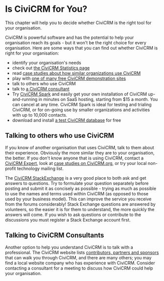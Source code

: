 # Is CiviCRM for You?

This chapter will help you to decide whether CiviCRM is the right tool
for your organisation.

CiviCRM is powerful software and has the potential to help your
organisation reach its goals - but it won't be the right choice for
every organisation. Here are some ways that you can find out whether
CiviCRM is right for your organisation:

-   identify your organisation's needs
-   check out [the CiviCRM Statistics page](https://stats.civicrm.org/?tab=sites)
-   read [case studies about how similar organizations use CiviCRM](https://civicrm.org/case-studies/)
-   play with [one of many free CiviCRM demonstration sites](https://civicrm.org/demo)
-   talk to others who use CiviCRM
-   talk to [a CiviCRM consultant](https://civicrm.org/partners-contributors)
-   Try [CiviCRM Spark](https://civicrm.org/spark) and easily get your own installation of CiviCRM up-and-running in minutes on SaaS hosting, starting from $15 a month. You can cancel at any time. CiviCRM Spark is ideal for testing and trialing CiviCRM, or for on-going use by smaller organizations and activities with up to 10,000 contacts.
-   download and install [a test CiviCRM database](https://civicrm.org/download) for free

## Talking to others who use CiviCRM

If you know of another organisation that uses CiviCRM, talk to them
about their experience. Obviously the more similar they are to your
organisation, the better. If you don't know anyone that is using
CiviCRM, contact a [CiviCRM Expert](https://civicrm.org/partners-contributors), look at [case studies on CiviCRM.org](https://civicrm.org/case-studies/), or try your local non-profit technology mailing list.

The [CiviCRM StackExchange](https://civicrm.stackexchange.com/)
is a very good place to both ask and get answers to questions.
Try to formulate your question separately before posting and submit it 
as concisely as possible - trying as much as possible to use the names 
and terms used within CiviCRM (as opposed to those used by your business
model). This can improve the service you receive from the forums 
considerably! 
Stack Exchange questions are answered by volunteers, so the easier it is for them to understand, the more quickly the answers will come.
If you wish to ask questions or contribute to the discussions you must 
register a Stack Exchange account first.

## Talking to CiviCRM Consultants

Another option to help you understand CiviCRM is to talk with a
professional. The CiviCRM website lists [contributors, partners and sponsors](https://civicrm.org/partners-contributors) that can walk you through CiviCRM, and
there are many others; you may find a local website company who has
experience with CiviCRM. Consider contacting a consultant for a meeting to
discuss how CiviCRM could help your organisation.
